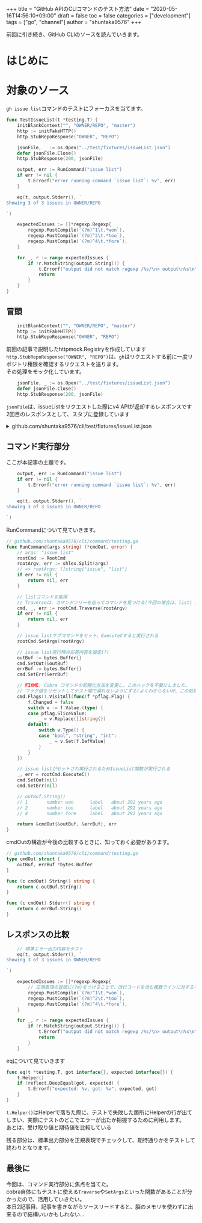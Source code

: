 +++
title = "GitHub APIのCLIコマンドのテスト方法"
date = "2020-05-16T14:56:10+09:00"
draft = false
toc = false
categories = ["development"]
tags = ["go", "channel"]
author = "shuntaka9576"
+++

前回に引き続き、GitHub CLIのソースを読んでいきます。

<!--more-->

# はじめに

# 対象のソース
`gh issue list`コマンドのテストにフォーカスを当てます。

```go
func TestIssueList(t *testing.T) {
	initBlankContext("", "OWNER/REPO", "master")
	http := initFakeHTTP()
	http.StubRepoResponse("OWNER", "REPO")

	jsonFile, _ := os.Open("../test/fixtures/issueList.json")
	defer jsonFile.Close()
	http.StubResponse(200, jsonFile)

	output, err := RunCommand("issue list")
	if err != nil {
		t.Errorf("error running command `issue list`: %v", err)
	}

	eq(t, output.Stderr(), `
Showing 3 of 3 issues in OWNER/REPO

`)

	expectedIssues := []*regexp.Regexp{
		regexp.MustCompile(`(?m)^1\t.*won`),
		regexp.MustCompile(`(?m)^2\t.*too`),
		regexp.MustCompile(`(?m)^4\t.*fore`),
	}

	for _, r := range expectedIssues {
		if !r.MatchString(output.String()) {
			t.Errorf("output did not match regexp /%s/\n> output\n%s\n", r, output)
			return
		}
	}
}
```

## 冒頭
```go
	initBlankContext("", "OWNER/REPO", "master")
	http := initFakeHTTP()
	http.StubRepoResponse("OWNER", "REPO")
```
前回の記事で説明したhttpmock.Registryを作成しています  
`http.StubRepoResponse("OWNER", "REPO")`は、`gh`はリクエストする前に一度リポジトリ権限を確認するリクエストを送ります。  
その処理をモック化しています。  


```go
	jsonFile, _ := os.Open("../test/fixtures/issueList.json")
	defer jsonFile.Close()
	http.StubResponse(200, jsonFile)
```

`jsonFile`は、issueListをリクエストした際にv4 APIが返却するレスポンスです  
2回目のレスポンスとして、スタブに登録しています  
<details>
<summary>github.com/shuntaka9576/cli/test/fixtures/issueList.json</summary>

```json
{
  "data": {
    "repository": {
      "hasIssuesEnabled": true,
      "issues": {
        "totalCount": 3,
        "nodes": [
          {
              "number": 1,
              "title": "number won",
              "url": "https://wow.com",
              "labels": {
                "nodes": [
                  {
                      "name": "label"
                  }
                ],
                "totalCount": 1
              }
          },
          {
              "number": 2,
              "title": "number too",
              "url": "https://wow.com",
              "labels": {
                "nodes": [
                  {
                      "name": "label"
                  }
                ],
                "totalCount": 1
              }
          },
          {
              "number": 4,
              "title": "number fore",
              "url": "https://wow.com",
              "labels": {
                "nodes": [
                  {
                      "name": "label"
                  }
                ],
                "totalCount": 1
              }
          }
        ]
      }
    }
  }
}
```
</details>

## コマンド実行部分
ここが本記事の主題です。

```go
	output, err := RunCommand("issue list")
	if err != nil {
		t.Errorf("error running command `issue list`: %v", err)
	}

	eq(t, output.Stderr(), `
Showing 3 of 3 issues in OWNER/REPO

`)
```

RunCommandについて見ていきます。
```go
// github.com/shuntaka9576/cli/command/testing.go
func RunCommand(args string) (*cmdOut, error) {
	// args: "issue list"
	rootCmd := RootCmd
	rootArgv, err := shlex.Split(args)
	// => rootArgv: []string{"issue", "list"}
	if err != nil {
		return nil, err
	}

	// listコマンドを取得
	// Traverseは、コマンドツリーを辿ってコマンドを見つける(今回の場合は、list) 恐らく一番子供のコマンドが返却される(?)
	cmd, _, err := rootCmd.Traverse(rootArgv)
	if err != nil {
		return nil, err
	}

	// issue listサブコマンドをセット、ExecuteCすると実行される
	rootCmd.SetArgs(rootArgv)

	// issue list実行時の応答内容を設定(?)
	outBuf := bytes.Buffer{}
	cmd.SetOut(&outBuf)
	errBuf := bytes.Buffer{}
	cmd.SetErr(&errBuf)

	// FIXME: Cobra コマンドの初期化方法を変更し、このハックを不要にしました。
	// フラグ値をリセットしてテスト間で漏れないようにする(よくわからないが、この処理がないと失敗する)
	cmd.Flags().VisitAll(func(f *pflag.Flag) {
		f.Changed = false
		switch v := f.Value.(type) {
		case pflag.SliceValue:
			_ = v.Replace([]string{})
		default:
			switch v.Type() {
			case "bool", "string", "int":
				_ = v.Set(f.DefValue)
			}
		}
	})

	// issue listがセットされ実行されるためIssueList関数が実行される
	_, err = rootCmd.ExecuteC()
	cmd.SetOut(nil)
	cmd.SetErr(nil)

	// outBuf.String()
	// 1       number won      label   about 292 years ago
	// 2       number too      label   about 292 years ago
	// 4       number fore     label   about 292 years ago

	return &cmdOut{&outBuf, &errBuf}, err
}
```

cmdOutの構造が今後の比較するときに、知っておく必要があります。  
```go
// github.com/shuntaka9576/cli/command/testing.go
type cmdOut struct {
	outBuf, errBuf *bytes.Buffer
}

func (c cmdOut) String() string {
	return c.outBuf.String()
}

func (c cmdOut) Stderr() string {
	return c.errBuf.String()
}
```

## レスポンスの比較

```go
	// 標準エラー出力内容をテスト
	eq(t, output.Stderr(), `
Showing 3 of 3 issues in OWNER/REPO

`)

	expectedIssues := []*regexp.Regexp{
		// 正規表現の冒頭に(?m)をつけることで、改行コードを含む複数ラインに対するマッチを行うことが可能
		regexp.MustCompile(`(?m)^1\t.*won`),
		regexp.MustCompile(`(?m)^2\t.*too`),
		regexp.MustCompile(`(?m)^4\t.*fore`),
	}

	for _, r := range expectedIssues {
		if !r.MatchString(output.String()) {
			t.Errorf("output did not match regexp /%s/\n> output\n%s\n", r, output)
			return
		}
	}
```

eqについて見ていきます
```go
func eq(t *testing.T, got interface{}, expected interface{}) {
	t.Helper()
	if !reflect.DeepEqual(got, expected) {
		t.Errorf("expected: %v, got: %v", expected, got)
	}
}
```

`t.Helper()`はHelperで落ちた際に、テストで失敗した箇所にHelperの行が出てしまい、実際にテストのどこでエラーが出たか把握するために利用します。  
あとは、受け取り値と期待値を比較している  


残る部分は、標準出力部分を正規表現でチェックして、期待通りかをテストして終わりとなります。

## 最後に
今回は、コマンド実行部分に焦点を当てた。  
cobra自体にもテストに使える`Traverse`や`SetArgs`といった関数があることが分かったので、活用していきたい。  
本日2記事目、記事を書きながらソースリードすると、脳のメモリを使わずに出来るので結構いいかもしれない...

